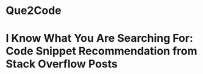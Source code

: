 # Que2Code
# I Know What You Are Searching For: Code Snippet Recommendation from Stack Overflow Posts

